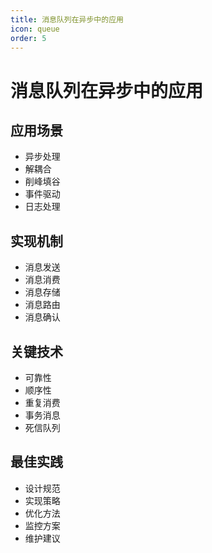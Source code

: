 ```yaml
---
title: 消息队列在异步中的应用
icon: queue
order: 5
---
```


# 消息队列在异步中的应用

## 应用场景
- 异步处理
- 解耦合
- 削峰填谷
- 事件驱动
- 日志处理

## 实现机制
- 消息发送
- 消息消费
- 消息存储
- 消息路由
- 消息确认

## 关键技术
- 可靠性
- 顺序性
- 重复消费
- 事务消息
- 死信队列

## 最佳实践
- 设计规范
- 实现策略
- 优化方法
- 监控方案
- 维护建议
